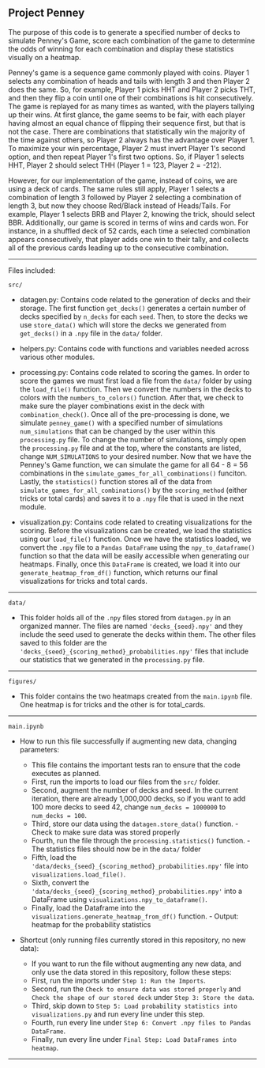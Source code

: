 ## Project Penney

The purpose of this code is to generate a specified number of decks to simulate Penney's Game, score each combination of the game to determine 
the odds of winning for each combination and display these statistics visually on a heatmap. 

Penney's game is a sequence game commonly played with coins. Player 1 selects any combination of heads and tails with length 3
and then Player 2 does the same. So, for example, Player 1 picks HHT and Player 2 picks THT, and then they flip a coin until
one of their combinations is hit consecutively. The game is replayed for as many times as wanted, with the players tallying up
their wins. At first glance, the game seems to be fair, with each player having almost an equal chance of flipping their
sequence first, but that is not the case. There are combinations that statistically win the majority of the time against
others, so Player 2 always has the advantage over Player 1. To maximize your win percentage, Player 2 must invert Player 1's 
second option, and then repeat Player 1's first two options. So, if Player 1 selects HHT, Player 2 should select THH 
(Player 1 = 123, Player 2 = -212).

However, for our implementation of the game, instead of coins, we are using a deck of cards. The same rules still apply,
Player 1 selects a combination of length 3 followed by Player 2 selecting a combination of length 3, but now they 
choose Red/Black instead of Heads/Tails. For example, Player 1 selects BRB and Player 2, knowing the trick, should select
BBR. Additionally, our game is scored in terms of wins and cards won. For instance, in a shuffled deck of 52 cards, each time 
a selected combination appears consecutively, that player adds one win to their tally, and collects all of the previous cards
leading up to the consecutive combination. 

---

Files included:

`src/`

- datagen.py: Contains code related to the generation of decks and their storage. The first function `get_decks()` generates a certain number of decks specified by `n_decks` for each `seed`. Then, to store the decks we use `store_data()` which will store the decks we generated from `get_decks()` in a `.npy` file in the `data/` folder.

- helpers.py: Contains code with functions and variables needed across various other modules. 

- processing.py: Contains code related to scoring the games. In order to score the games we must first load a file from the `data/` folder by using the `load_file()` function. Then we convert the numbers in the decks to colors with the `numbers_to_colors()` function. After that, we check to make sure the player combinations exist in the deck with `combination_check()`. Once all of the pre-processing is done, we simulate `penney_game()` with a specified number of simulations `num_simulations` that can be changed by the user within this `processing.py` file. To change the number of simulations, simply open the `processing.py` file and at the top, where the constants are listed, change `NUM_SIMULATIONS` to your desired number. Now that we have the Penney's Game function, we can simulate the game for all 64 - 8 = 56 combinations in the `simulate_games_for_all_combinations()` funciton. Lastly, the `statistics()` function stores all of the data from `simulate_games_for_all_combinations()` by the `scoring_method` (either tricks or total cards) and saves it to a `.npy` file that is used in the next module. 

- visualization.py: Contains code related to creating visualizations for the scoring. Before the visualizations can be created, we load the statistics using our `load_file()` function. Once we have the statistics loaded, we convert the `.npy` file to a `Pandas DataFrame` using the `npy_to_dataframe()` function so that the data will be easily accessible when generating our heatmaps. Finally, once this `DataFrame` is created, we load it into our `generate_heatmap_from_df()` function, which returns our final visualizations for tricks and total cards. 

---

`data/` 

- This folder holds all of the `.npy` files stored from `datagen.py` in an organized manner. The files are named `'decks_{seed}.npy'` and they include the seed used to generate the decks within them. The other files saved to this folder are the `'decks_{seed}_{scoring_method}_probabilities.npy'` files that include our statistics that we generated in the `processing.py` file. 

---

`figures/`

- This folder contains the two heatmaps created from the `main.ipynb` file. One heatmap is for tricks and the other is for total_cards.

---

`main.ipynb`

- How to run this file successfully if augmenting new data, changing parameters:
    - This file contains the important tests ran to ensure that the code executes as planned.
    - First, run the imports to load our files from the `src/` folder.
    - Second, augment the number of decks and seed. In the current iteration, there are already 1,000,000 decks, so if you want to add 100 more decks to seed 42, change `num_decks = 1000000` to `num_decks = 100`. 
    - Third, store our data using the `datagen.store_data()` function.
          - Check to make sure data was stored properly
    - Fourth, run the file through the `processing.statistics()` function.
          - The statistics files should now be in the `data/` folder
    - Fifth, load the `'data/decks_{seed}_{scoring_method}_probabilities.npy'` file into `visualizations.load_file()`.
    - Sixth, convert the `'data/decks_{seed}_{scoring_method}_probabilities.npy'` into a DataFrame using `visualizations.npy_to_dataframe()`. 
    - Finally, load the Dataframe into the `visualizations.generate_heatmap_from_df()` function.
          - Output: heatmap for the probability statistics 

- Shortcut (only running files currently stored in this repository, no new data):
    - If you want to run the file without augmenting any new data, and only use the data stored in this repository, follow these steps:
    - First, run the imports under `Step 1: Run the Imports`.
    - Second, run the `Check to ensure data was stored properly` and `Check the shape of our stored deck` under `Step 3: Store the data`.
    - Third, skip down to `Step 5: Load probability statistics into visualizations.py` and run every line under this step.
    - Fourth, run every line under `Step 6: Convert .npy files to Pandas DataFrame`.
    - Finally, run every line under `Final Step: Load DataFrames into heatmap`.
---
